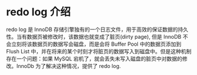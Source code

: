# redo log 介绍

redo log 是 InnoDB 存储引擎独有的一个日志文件，用于高效的保证数据的持久性。当有数据页被修改时，该数据也就变成了脏页(dirty page), 但是 InnoDB 不会立刻将该数据页的数据写会磁盘，而是会将 Buffer Pool 中的数据页添加到 Flush List 中，并在将来的某个时刻才将脏页的数据写入到磁盘中。但是这种机制存在一个问题：如果 MySQL 宕机了，就会丢失未写入磁盘的脏页中对数据的修改。InnoDb 为了解决这种情况，提供了 redo log.